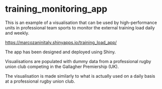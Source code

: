 # training_monitoring_app
This is an example of a visualisation that can be used by high-performance units in professional team sports to monitor the external training load daily and weekly.

https://marcozaninitaly.shinyapps.io/training_load_app/

The app has been designed and deployed using Shiny.

Visualisations are populated with dummy data from a professional rugby union club competing in the Gallagher Premiership (UK).

The visualisation is made similarly to what is actually used on a daily basis at a professional rugby union club.
